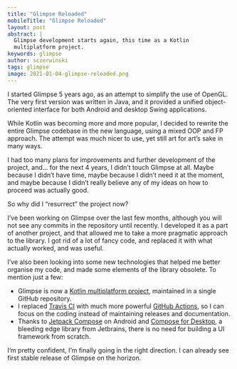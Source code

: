 ```yaml
---
title: "Glimpse Reloaded"
mobileTitle: "Glimpse Reloaded"
layout: post
abstract: |
  Glimpse development starts again, this time as a Kotlin
  multiplatform project.
keywords: glimpse
author: sczerwinski
tags: glimpse
image: 2021-01-04-glimpse-reloaded.png
---
```


I started Glimpse 5 years ago, as an attempt to simplify the use of OpenGL.
The very first version was written in Java, and it provided a unified
object-oriented interface for both Android and desktop Swing applications.

While Kotlin was becoming more and more popular, I decided to rewrite
the entire Glimpse codebase in the new language, using a mixed OOP and FP
approach. The attempt was much nicer to use, yet still art for art’s sake
in many ways.

I had too many plans for improvements and further development of the project,
and… for the next 4 years, I didn’t touch Glimpse at all. Maybe because
I didn’t have time, maybe because I didn’t need it at the moment, and maybe
because I didn’t really believe any of my ideas on how to proceed was
actually good.

So why did I “resurrect” the project now?

I’ve been working on Glimpse over the last few months, although you will
not see any commits in the repository until recently. I developed it as
a part of another project, and that allowed me to take a more pragmatic
approach to the library. I got rid of a lot of fancy code, and replaced it
with what actually worked, and was useful.

I’ve also been looking into some new technologies that helped me better
organise my code, and made some elements of the library obsolete.
To mention just a few:
* Glimpse is now a [Kotlin multiplatform project][kotlin_multiplatform],
  maintained in a single GitHub repository.
* I replaced [Travis CI][travis_ci] with much more powerful
  [GitHub Actions][gh_actions], so I can focus on the coding instead of
  maintaining releases and documentation.
* Thanks to [Jetpack Compose][jetpack_compose] on Android and
  [Compose for Desktop][jetbrains_compose], a bleeding edge library from
  Jetbrains, there is no need for building a UI framework from scratch.

I’m pretty confident, I’m finally going in the right direction.
I can already see first stable release of Glimpse on the horizon.


[kotlin_multiplatform]: https://kotlinlang.org/docs/reference/multiplatform.html
[travis_ci]: https://travis-ci.org/
[gh_actions]: https://github.com/features/actions
[jetpack_compose]: https://developer.android.com/jetpack/compose
[jetbrains_compose]: https://www.jetbrains.com/lp/compose/
